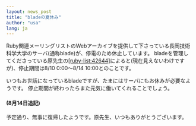 ```yaml
---
layout: news_post
title: "bladeの夏休み"
author: "usa"
lang: ja
---
```


Ruby関連メーリングリストのWebアーカイブを提供して下さっている長岡技術科学大学のサーバ(通称blade)が、停電のため休止しています。
bladeを管理してくださっている原先生の[\[ruby-list:42644\]][1]によると(現在見えないわけですが)、停止期間は8/10
0:00～8/14 10:00とのことです。

いつもお世話になっているbladeですが、たまにはサーバにもお休みが必要なようです。 停止期間が終わったらまた元気に働いてくれることでしょう。

#### (8月14日追記)

予定通り、無事に復帰したようです。原先生、いつもありがとうございます。



[1]: https://blade.ruby-lang.org/ruby-list/42644
